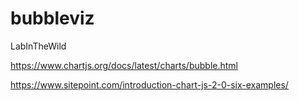 # bubbleviz
LabInTheWild

https://www.chartjs.org/docs/latest/charts/bubble.html

https://www.sitepoint.com/introduction-chart-js-2-0-six-examples/
